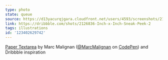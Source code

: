 ```yaml
---
type: photo
state: queue
source: https://d13yacurqjgara.cloudfront.net/users/4593/screenshots/2126836/inchxinch_paper.png
link: https://dribbble.com/shots/2126836-Inch-x-Inch-Sneak-Peek-2
tags: illustrations
id: '123402629742'
---
```

<p data-height="332" data-theme-id="6516" data-slug-hash="QbaXGg" data-default-tab="result" data-user="MarcMalignan" class='codepen'><a href='http://codepen.io/MarcMalignan/pen/QbaXGg/'>Paper Textarea</a> by Marc Malignan (<a href='http://codepen.io/MarcMalignan'>@MarcMalignan</a> on <a href='http://codepen.io'>CodePen</a>) and Dribbble inspiration</p>
